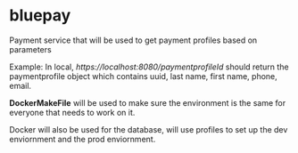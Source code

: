 # bluepay

Payment service that will be used to get payment profiles based on parameters

Example: 
In local, *https://localhost:8080/paymentprofileId* should return the paymentprofile object which contains uuid, last name, first name, phone, email.

**DockerMakeFile** will be used to make sure the environment is the same for everyone that needs to work on it.

Docker will also be used for the database, will use profiles to set up the dev enviornment and the prod enviornment.

